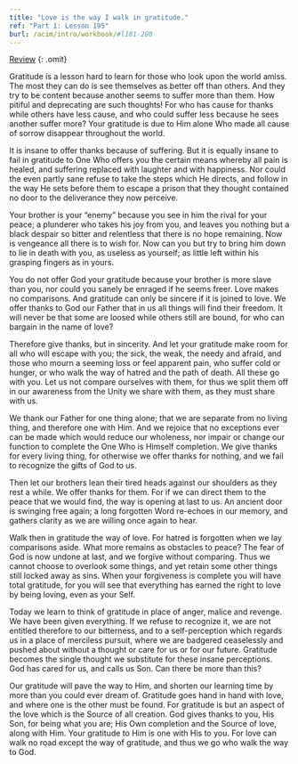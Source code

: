 ```yaml
---
title: "Love is the way I walk in gratitude."
ref: "Part 1: Lesson 195"
burl: /acim/intro/workbook/#l181-200
---
```


<a class="hide-review" href="/acim/workbook/l215/#l195">Review</a>
{: .omit}

Gratitude is a lesson hard to learn for those who look upon the world
amiss. The most they can do is see themselves as better off than others.
And they try to be content because another seems to suffer more than
them. How pitiful and deprecating are such thoughts! For who has cause
for thanks while others have less cause, and who could suffer less
because he sees another suffer more? Your gratitude is due to Him alone
Who made all cause of sorrow disappear throughout the world.

It is insane to offer thanks because of suffering. But it is equally
insane to fail in gratitude to One Who offers you the certain means
whereby all pain is healed, and suffering replaced with laughter and
with happiness. Nor could the even partly sane refuse to take the steps
which He directs, and follow in the way He sets before them to escape a
prison that they thought contained no door to the deliverance they now
perceive.

Your brother is your “enemy” because you see in him the rival for your
peace; a plunderer who takes his joy from you, and leaves you nothing
but a black despair so bitter and relentless that there is no hope
remaining. Now is vengeance all there is to wish for. Now can you but
try to bring him down to lie in death with you, as useless as yourself;
as little left within his grasping fingers as in yours.

You do not offer God your gratitude because your brother is more slave
than you, nor could you sanely be enraged if he seems freer. Love makes
no comparisons. And gratitude can only be sincere if it is joined to
love. We offer thanks to God our Father that in us all things will find
their freedom. It will never be that some are loosed while others still
are bound, for who can bargain in the name of love?

Therefore give thanks, but in sincerity. And let your gratitude make
room for all who will escape with you; the sick, the weak, the needy and
afraid, and those who mourn a seeming loss or feel apparent pain, who
suffer cold or hunger, or who walk the way of hatred and the path of
death. All these go with you. Let us not compare ourselves with them,
for thus we split them off in our awareness from the Unity we share with
them, as they must share with us.

We thank our Father for one thing alone; that we are separate from no
living thing, and therefore one with Him. And we rejoice that no
exceptions ever can be made which would reduce our wholeness, nor impair
or change our function to complete the One Who is Himself completion. We
give thanks for every living thing, for otherwise we offer thanks for
nothing, and we fail to recognize the gifts of God to us.

Then let our brothers lean their tired heads against our shoulders as
they rest a while. We offer thanks for them. For if we can direct them to
the peace that we would find, the way is opening at last to us. An
ancient door is swinging free again; a long forgotten Word re-echoes in
our memory, and gathers clarity as we are willing once again to hear.

Walk then in gratitude the way of love. For hatred is forgotten when we
lay comparisons aside. What more remains as obstacles to peace? The fear
of God is now undone at last, and we forgive without comparing. Thus we
cannot choose to overlook some things, and yet retain some other things
still locked away as sins. When your forgiveness is complete you will
have total gratitude, for you will see that everything has earned the
right to love by being loving, even as your Self.

Today we learn to think of gratitude in place of anger, malice and
revenge. We have been given everything. If we refuse to recognize it, we
are not entitled therefore to our bitterness, and to a self-perception
which regards us in a place of merciless pursuit, where we are badgered
ceaselessly and pushed about without a thought or care for us or for our
future. Gratitude becomes the single thought we substitute for these
insane perceptions. God has cared for us, and calls us Son. Can there be
more than this?

Our gratitude will pave the way to Him, and shorten our learning time by
more than you could ever dream of. Gratitude goes hand in hand with
love, and where one is the other must be found. For gratitude is but an
aspect of the love which is the Source of all creation. God gives thanks
to you, His Son, for being what you are; His Own completion and the
Source of love, along with Him. Your gratitude to Him is one with His to
you. For love can walk no road except the way of gratitude, and thus we
go who walk the way to God.

